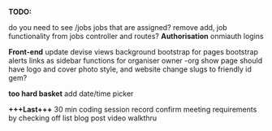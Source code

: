 **TODO:**

do you need to see /jobs jobs that are assigned?
remove add, job functionality from jobs controller and routes?
**Authorisation**
onmiauth logins

**Front-end**
update devise views
background
bootstrap for pages
bootstrap alerts
links as sidebar functions for organiser owner
-org show page should have logo and cover photo style, and website
change slugs to friendly id gem?



**too hard basket**
add date/time picker 

**+++Last+++**
30 min coding session record
confirm meeting requirements by checking off list
blog post
video walkthru